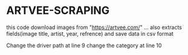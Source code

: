 # ARTVEE-SCRAPING
this code download images from "https://artvee.com/" ... also extracts fields(image title, artist, year, refrence) and save data in csv format 

Change the driver path at line 9
change the category at line 10
